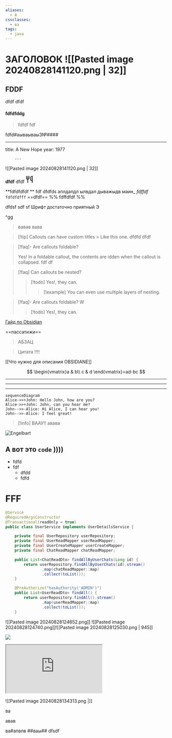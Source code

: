 ```yaml
---
aliases:
  - й
cssclasses:
  - ва
tags:
  - java
---
```

# ЗАГОЛОВОК ![[Pasted image 20240828141120.png | 32]]

 ## FDDF 
dfdf
dfdf

#### fdfdfddg

> fdfdf
> fdf

fdfd#аываываы3№####




---
title: A New Hope
year: 1977

		---

![[Pasted image 20240828141120.png | 32]]


**dfdf**
dfdf
<svg xmlns="http://www.w3.org/2000/svg" width="24" height="24" viewBox="0 0 24 24" fill="none" stroke="currentColor" stroke-width="2" stroke-linecap="round" stroke-linejoin="round" class="lucide lucide-utensils"><path d="M3 2v7c0 1.1.9 2 2 2h4a2 2 0 0 0 2-2V2"/><path d="M7 2v20"/><path d="M21 15V2a5 5 0 0 0-5 5v6c0 1.1.9 2 2 2h3Zm0 0v7"/></svg>

**fdfdfdfdf ** fdf  dfdfds аплдапдл ылвдал дыважыдв маин_
*fdffdf*
`fdfdfdfff`
==dfdf==
%% fdffdfdf %%

dfdsf
sdf
sf
Шрифт достаточно приятный 
Э

^gg

> вавав
> вава
> 

> [!tip] Callouts can have custom titles > Like this one.
> dfdfd
> dfdf

> [!faq]- Are callouts foldable? 
> > 
> Yes! In a foldable callout, the contents are idden when the callout is collapsed.
> fdf
> df

> [!faq] Can callouts be nested? 
> >[!todo] Yes!, they can. 
> > > [!example] You can even use multiple layers of nesting.


> [!faq]- Are callouts foldable?
> W
> >[!todo] Yes!, they can. 

[Гайд по Obsidian](https://www.youtube.com/watch?v=unvwJRgX2bs)

==пассатижи==

> АБЗАЦ

> Цитата
> !!!!


[[Что нужно для описания OBSIDIANE]]

$$ \begin{vmatrix}a & b\\ c & d \end{vmatrix}=ad-bc $$

-----
******


* * * *

```mermaid 
sequenceDiagram 
Alice->>+John: Hello John, how are you? 
Alice->>+John: John, can you hear me? 
John-->>-Alice: Hi Alice, I can hear you! 
John-->>-Alice: I feel great! 
```


>[!info] ВААУ!!
>авава

![Engelbart](https://history-computer.com/ModernComputer/Basis/images/Engelbart.jpg)

А вот это `code` ))))
-
- fdfd
- fdf 
	- dfdd 
	- fdfd
# FFF


```Java
@Service
@RequiredArgsConstructor
@Transactional(readOnly = true)
public class UserService implements UserDetailsService {

    private final UserRepository userRepository;
    private final UserReadMapper userReadMapper;
    private final UserCreateMapper userCreateMapper;
    private final ChatReadMapper chatReadMapper;

    public List<ChatReadDto> findAllByUserChats(Long id) {
        return userRepository.findAllByUserChats(id).stream()
                .map(chatReadMapper::map)
                .collect(toList());
    }

    @PreAuthorize("hasAuthority('ADMIN')")
    public List<UserReadDto> findAll() {
        return userRepository.findAll().stream()
                .map(userReadMapper::map)
                .collect(toList());
    }


```
![[Pasted image 20240828124652.png]]
![[Pasted image 20240828124740.png]]![[Pasted image 20240828125030.png | 945]]

![](https://www.youtube.com/watch?v=NnTvZWp5Q7o)

<iframe src="https://annimon.com/article/2778"></iframe>


![[Pasted image 20240828134313.png |]]

ва





авав

 ва#апвпв 
 ##ваы##
dfsdf